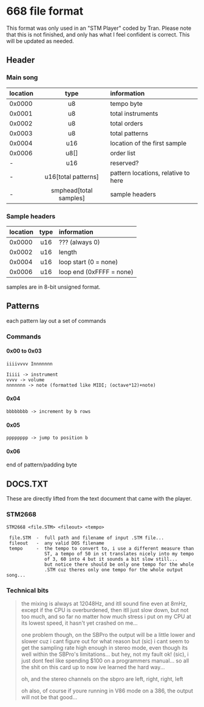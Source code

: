 # 668 file format

This format was only used in an "STM Player" coded by Tran.
Please note that this is not finished, and only has what I feel confident is correct.
This will be updated as needed.

## Header

### Main song

| location |         type           | information                         |
|:---------|:----------------------:|:------------------------------------|
| 0x0000   |          u8            | tempo byte                          |
| 0x0001   |          u8            | total instruments                   |
| 0x0002   |          u8            | total orders                        |
| 0x0003   |          u8            | total patterns                      |
| 0x0004   |          u16           | location of the first sample        |
| 0x0006   |          u8[]          | order list                          |
| -        |          u16           | reserved?                           |
| -        |  u16[total patterns]   | pattern locations, relative to here |
| -        | smphead[total samples] | sample headers                      |

### Sample headers

| location | type | information              |
|:---------|:----:|:-------------------------|
| 0x0000   | u16  | ??? (always 0)           |
| 0x0002   | u16  | length                   |
| 0x0004   | u16  | loop start (0 = none)    |
| 0x0006   | u16  | loop end (0xFFFF = none) |

samples are in 8-bit unsigned format.

## Patterns

each pattern lay out a set of commands

### Commands

#### 0x00 to 0x03

```text
iiiivvvv Innnnnnn

Iiiii -> instrument
vvvv -> volume
nnnnnnn -> note (formatted like MIDI; (octave*12)+note)
```

#### 0x04

```text
bbbbbbbb -> increment by b rows
```

#### 0x05

```text
pppppppp -> jump to position b
```

#### 0x06

end of pattern/padding byte

## DOCS.TXT

These are directly lifted from the text document that came with the player.

### STM2668

```text
STM2668 <file.STM> <fileout> <tempo>

 file.STM  -  full path and filename of input .STM file...
 fileout   -  any valid DOS filename
 tempo     -  the tempo to convert to, i use a different measure than
              ST, a tempo of 50 in st translates nicely into my tempo
              of 3, 60 into 4 but it sounds a bit slow still...
              but notice there should be only one tempo for the whole
              .STM cuz theres only one tempo for the whole output song...
```

### Technical bits

> the mixing is always at 12048Hz, and itll sound fine even at 8mHz,
> except if the CPU is overburdened, then itll just slow down, but
> not too much, and so far no matter how much stress i put on my CPU
> at its lowest speed, it hasn't yet crashed on me...
>  
> one problem though, on the SBPro the output will be a little lower
> and slower cuz i cant figure out for what reason but (sic) i cant seem
> to get the sampling rate high enough in stereo mode, even though
> its well within the SBPro's limitations... but hey, not my fault
> ok! (sic), i just dont feel like spending $100 on a programmers manual...
> so all the shit on this card up to now ive learned the hard way...
>  
> oh, and the stereo channels on the sbpro are left, right, right, left
>  
> oh also, of course if youre running in V86 mode on a 386, the output
> will not be that good...
